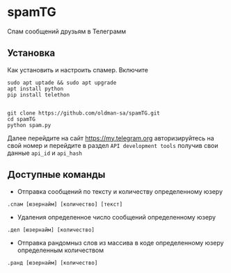 # spamTG
Спам сообщений друзьям в Телеграмм

## Установка

Как установить и настроить спамер. Включите 

```
sudo apt uptade && sudo apt upgrade
apt install python
pip install telethon


git clone https://github.com/oldman-sa/spamTG.git
cd spamTG
python spam.py
```

Далее перейдите на сайт https://my.telegram.org авторизируйтесь на свой номер 
и перейдите в раздел ```API development tools``` получив свои данные ```api_id``` и ```api_hash```


## Доступные команды

- Отправка сообщений по тексту и количеству определенному юзеру
```
.спам [юзернайм] [количество] [текст]
```

- Удаления определенное число сообщений определенному юзеру
```
.дел [юзернайм] [количество]
```

- Отправка рандомныз слов из массива в коде определенному юзеру определенным количеством
```
.ранд [юзернайм] [количество]
```
